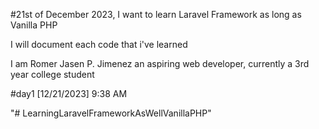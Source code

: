 #21st of December 2023, I want to learn Laravel Framework as long as Vanilla PHP

I will document each code that i've learned

I am Romer Jasen P. Jimenez an aspiring web developer, currently a 3rd year college student

#day1 [12/21/2023] 9:38 AM

"# LearningLaravelFrameworkAsWellVanillaPHP" 
